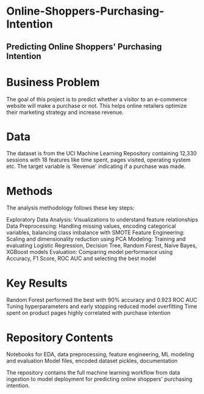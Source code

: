 # Online-Shoppers-Purchasing-Intention
## Predicting Online Shoppers' Purchasing Intention
# Business Problem
The goal of this project is to predict whether a visitor to an e-commerce website will make a purchase or not. This helps online retailers optimize their marketing strategy and increase revenue.

# Data
The dataset is from the UCI Machine Learning Repository containing 12,330 sessions with 18 features like time spent, pages visited, operating system etc. The target variable is 'Revenue' indicating if a purchase was made.

# Methods
The analysis methodology follows these key steps:

Exploratory Data Analysis: Visualizations to understand feature relationships
Data Preprocessing: Handling missing values, encoding categorical variables, balancing class imbalance with SMOTE
Feature Engineering: Scaling and dimensionality reduction using PCA
Modeling: Training and evaluating Logistic Regression, Decision Tree, Random Forest, Naive Bayes, XGBoost models
Evaluation: Comparing model performance using Accuracy, F1 Score, ROC AUC and selecting the best model
# Key Results
Random Forest performed the best with 90% accuracy and 0.923 ROC AUC
Tuning hyperparameters and early stopping reduced model overfitting
Time spent on product pages highly correlated with purchase intention
# Repository Contents
Notebooks for EDA, data preprocessing, feature engineering, ML modeling and evaluation
Model files, encoded dataset pickles, documentation


The repository contains the full machine learning workflow from data ingestion to model deployment for predicting online shoppers' purchasing intention.
